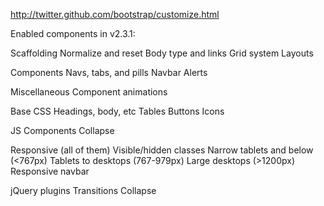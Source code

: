 http://twitter.github.com/bootstrap/customize.html

Enabled components in v2.3.1:

Scaffolding
  Normalize and reset
  Body type and links
  Grid system
  Layouts

Components
  Navs, tabs, and pills
  Navbar
  Alerts

Miscellaneous
  Component animations

Base CSS
  Headings, body, etc
  Tables
  Buttons
  Icons

JS Components
  Collapse

Responsive (all of them)
  Visible/hidden classes
  Narrow tablets and below (<767px)
  Tablets to desktops (767-979px)
  Large desktops (>1200px)
  Responsive navbar

jQuery plugins
  Transitions
  Collapse
